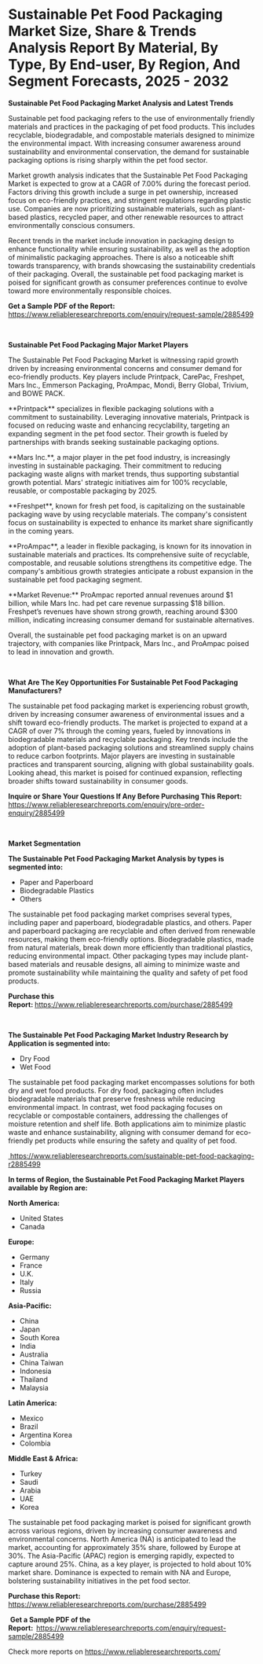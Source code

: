 <p><h1>Sustainable Pet Food Packaging Market Size, Share & Trends Analysis Report By Material, By Type, By End-user, By Region, And Segment Forecasts, 2025 - 2032</h1></p><p><strong>Sustainable Pet Food Packaging Market Analysis and Latest Trends</strong></p>
<p><p>Sustainable pet food packaging refers to the use of environmentally friendly materials and practices in the packaging of pet food products. This includes recyclable, biodegradable, and compostable materials designed to minimize the environmental impact. With increasing consumer awareness around sustainability and environmental conservation, the demand for sustainable packaging options is rising sharply within the pet food sector.</p><p>Market growth analysis indicates that the Sustainable Pet Food Packaging Market is expected to grow at a CAGR of 7.00% during the forecast period. Factors driving this growth include a surge in pet ownership, increased focus on eco-friendly practices, and stringent regulations regarding plastic use. Companies are now prioritizing sustainable materials, such as plant-based plastics, recycled paper, and other renewable resources to attract environmentally conscious consumers.</p><p>Recent trends in the market include innovation in packaging design to enhance functionality while ensuring sustainability, as well as the adoption of minimalistic packaging approaches. There is also a noticeable shift towards transparency, with brands showcasing the sustainability credentials of their packaging. Overall, the sustainable pet food packaging market is poised for significant growth as consumer preferences continue to evolve toward more environmentally responsible choices.</p></p>
<p><strong>Get a Sample PDF of the Report:&nbsp;</strong> <a href="https://www.reliableresearchreports.com/enquiry/request-sample/2885499?utm_campaign=3028&utm_medium=2&utm_source=Github&utm_content=ia&utm_term=13032025&utm_id=sustainable-pet-food-packaging">https://www.reliableresearchreports.com/enquiry/request-sample/2885499</a></p>
<p>&nbsp;</p>
<p><strong>Sustainable Pet Food Packaging Major Market Players</strong></p>
<p><p>The Sustainable Pet Food Packaging Market is witnessing rapid growth driven by increasing environmental concerns and consumer demand for eco-friendly products. Key players include Printpack, CarePac, Freshpet, Mars Inc., Emmerson Packaging, ProAmpac, Mondi, Berry Global, Trivium, and BOWE PACK.</p><p>**Printpack** specializes in flexible packaging solutions with a commitment to sustainability. Leveraging innovative materials, Printpack is focused on reducing waste and enhancing recyclability, targeting an expanding segment in the pet food sector. Their growth is fueled by partnerships with brands seeking sustainable packaging options.</p><p>**Mars Inc.**, a major player in the pet food industry, is increasingly investing in sustainable packaging. Their commitment to reducing packaging waste aligns with market trends, thus supporting substantial growth potential. Mars' strategic initiatives aim for 100% recyclable, reusable, or compostable packaging by 2025.</p><p>**Freshpet**, known for fresh pet food, is capitalizing on the sustainable packaging wave by using recyclable materials. The company's consistent focus on sustainability is expected to enhance its market share significantly in the coming years.</p><p>**ProAmpac**, a leader in flexible packaging, is known for its innovation in sustainable materials and practices. Its comprehensive suite of recyclable, compostable, and reusable solutions strengthens its competitive edge. The company's ambitious growth strategies anticipate a robust expansion in the sustainable pet food packaging segment.</p><p>**Market Revenue:** ProAmpac reported annual revenues around $1 billion, while Mars Inc. had pet care revenue surpassing $18 billion. Freshpet’s revenues have shown strong growth, reaching around $300 million, indicating increasing consumer demand for sustainable alternatives.</p><p>Overall, the sustainable pet food packaging market is on an upward trajectory, with companies like Printpack, Mars Inc., and ProAmpac poised to lead in innovation and growth.</p></p>
<p>&nbsp;</p>
<p><strong>What Are The Key Opportunities For Sustainable Pet Food Packaging Manufacturers?</strong></p>
<p><p>The sustainable pet food packaging market is experiencing robust growth, driven by increasing consumer awareness of environmental issues and a shift toward eco-friendly products. The market is projected to expand at a CAGR of over 7% through the coming years, fueled by innovations in biodegradable materials and recyclable packaging. Key trends include the adoption of plant-based packaging solutions and streamlined supply chains to reduce carbon footprints. Major players are investing in sustainable practices and transparent sourcing, aligning with global sustainability goals. Looking ahead, this market is poised for continued expansion, reflecting broader shifts toward sustainability in consumer goods.</p></p>
<p><strong>Inquire or Share Your Questions If Any Before Purchasing This Report:</strong> <a href="https://www.reliableresearchreports.com/enquiry/pre-order-enquiry/2885499?utm_campaign=3028&utm_medium=2&utm_source=Github&utm_content=ia&utm_term=13032025&utm_id=sustainable-pet-food-packaging">https://www.reliableresearchreports.com/enquiry/pre-order-enquiry/2885499</a></p>
<p>&nbsp;</p>
<p><strong>Market Segmentation</strong></p>
<p><strong>The Sustainable Pet Food Packaging Market Analysis by types is segmented into:</strong></p>
<p><ul><li>Paper and Paperboard</li><li>Biodegradable Plastics</li><li>Others</li></ul></p>
<p><p>The sustainable pet food packaging market comprises several types, including paper and paperboard, biodegradable plastics, and others. Paper and paperboard packaging are recyclable and often derived from renewable resources, making them eco-friendly options. Biodegradable plastics, made from natural materials, break down more efficiently than traditional plastics, reducing environmental impact. Other packaging types may include plant-based materials and reusable designs, all aiming to minimize waste and promote sustainability while maintaining the quality and safety of pet food products.</p></p>
<p><strong>Purchase this Report:&nbsp;</strong><a href="https://www.reliableresearchreports.com/purchase/2885499?utm_campaign=3028&utm_medium=2&utm_source=Github&utm_content=ia&utm_term=13032025&utm_id=sustainable-pet-food-packaging">https://www.reliableresearchreports.com/purchase/2885499</a></p>
<p>&nbsp;</p>
<p><strong>The Sustainable Pet Food Packaging Market Industry Research by Application is segmented into:</strong></p>
<p><ul><li>Dry Food</li><li>Wet Food</li></ul></p>
<p><p>The sustainable pet food packaging market encompasses solutions for both dry and wet food products. For dry food, packaging often includes biodegradable materials that preserve freshness while reducing environmental impact. In contrast, wet food packaging focuses on recyclable or compostable containers, addressing the challenges of moisture retention and shelf life. Both applications aim to minimize plastic waste and enhance sustainability, aligning with consumer demand for eco-friendly pet products while ensuring the safety and quality of pet food.</p></p>
<p><a href="https://www.reliableresearchreports.com/sustainable-pet-food-packaging-r2885499?utm_campaign=3028&utm_medium=2&utm_source=Github&utm_content=ia&utm_term=13032025&utm_id=sustainable-pet-food-packaging">&nbsp;https://www.reliableresearchreports.com/sustainable-pet-food-packaging-r2885499</a></p>
<p><strong>In terms of Region, the Sustainable Pet Food Packaging Market Players available by Region are:</strong></p>
<p>
    <p> <strong> North America: </strong>
        <ul>
            <li>United States</li>
            <li>Canada</li>
        </ul>
        </p> 
    <p> <strong> Europe: </strong>
        <ul>
            <li>Germany</li>
            <li>France</li>
            <li>U.K.</li>
            <li>Italy</li>
            <li>Russia</li>
        </ul>
        </p> 
    <p> <strong> Asia-Pacific: </strong>
        <ul>
            <li>China</li>
            <li>Japan</li>
            <li>South Korea</li>
            <li>India</li>
            <li>Australia</li>
            <li>China Taiwan</li>
            <li>Indonesia</li>
            <li>Thailand</li>
            <li>Malaysia</li>
        </ul>
        </p> 
    <p> <strong> Latin America: </strong>
        <ul>
            <li>Mexico</li>
            <li>Brazil</li>
            <li>Argentina Korea</li>
            <li>Colombia</li>
        </ul>
        </p> 
    <p> <strong> Middle East & Africa: </strong>
        <ul>
            <li>Turkey</li>
            <li>Saudi</li>
            <li>Arabia</li>
            <li>UAE</li>
            <li>Korea</li>
        </ul>
    </p>
    </p>
<p><p>The sustainable pet food packaging market is poised for significant growth across various regions, driven by increasing consumer awareness and environmental concerns. North America (NA) is anticipated to lead the market, accounting for approximately 35% share, followed by Europe at 30%. The Asia-Pacific (APAC) region is emerging rapidly, expected to capture around 25%. China, as a key player, is projected to hold about 10% market share. Dominance is expected to remain with NA and Europe, bolstering sustainability initiatives in the pet food sector.</p></p>
<p><strong>Purchase this Report: </strong><a href="https://www.reliableresearchreports.com/purchase/2885499?utm_campaign=3028&utm_medium=2&utm_source=Github&utm_content=ia&utm_term=13032025&utm_id=sustainable-pet-food-packaging">https://www.reliableresearchreports.com/purchase/2885499</a></p>
<p>&nbsp;<strong>Get a Sample PDF of the Report:&nbsp;&nbsp;</strong><a href="https://www.reliableresearchreports.com/enquiry/request-sample/2885499?utm_campaign=3028&utm_medium=2&utm_source=Github&utm_content=ia&utm_term=13032025&utm_id=sustainable-pet-food-packaging">https://www.reliableresearchreports.com/enquiry/request-sample/2885499</a></p>
<p><strong></strong></p>
<p>Check more reports on <a href="https://www.reliableresearchreports.com/?utm_campaign=3028&utm_medium=2&utm_source=Github&utm_content=ia&utm_term=13032025&utm_id=sustainable-pet-food-packaging">https://www.reliableresearchreports.com/</a></p>